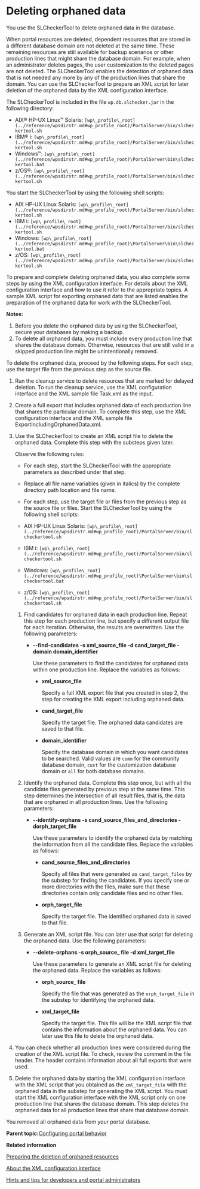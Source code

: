 # Deleting orphaned data 

You use the SLCheckerTool to delete orphaned data in the database.

When portal resources are deleted, dependent resources that are stored in a different database domain are not deleted at the same time. These remaining resources are still available for backup scenarios or other production lines that might share the database domain. For example, when an administrator deletes pages, the user customization to the deleted pages are not deleted. The SLCheckerTool enables the detection of orphaned data that is not needed any more by any of the production lines that share the domain. You can use the SLCheckerTool to prepare an XML script for later deletion of the orphaned data by the XML configuration interface.

The SLCheckerTool is included in the file `wp.db.slchecker.jar` in the following directory:

-   AIX® HP-UX Linux™ Solaris: `[wp\_profile\_root](../reference/wpsdirstr.md#wp_profile_root)/PortalServer/bin/slcheckertool.sh`
-   IBM® i: `[wp\_profile\_root](../reference/wpsdirstr.md#wp_profile_root)/PortalServer/bin/slcheckertool.sh`
-   Windows™: `[wp\_profile\_root](../reference/wpsdirstr.md#wp_profile_root)\PortalServer\bin\slcheckertool.bat`
-   z/OS®: `[wp\_profile\_root](../reference/wpsdirstr.md#wp_profile_root)/PortalServer/bin/slcheckertool.sh`

You start the SLCheckerTool by using the following shell scripts:

-   AIX HP-UX Linux Solaris: `[wp\_profile\_root](../reference/wpsdirstr.md#wp_profile_root)/PortalServer/bin/slcheckertool.sh`
-   IBM i: `[wp\_profile\_root](../reference/wpsdirstr.md#wp_profile_root)/PortalServer/bin/slcheckertool.sh`
-   Windows: `[wp\_profile\_root](../reference/wpsdirstr.md#wp_profile_root)\PortalServer\bin\slcheckertool.bat`
-   z/OS: `[wp\_profile\_root](../reference/wpsdirstr.md#wp_profile_root)/PortalServer/bin/slcheckertool.sh`

To prepare and complete deleting orphaned data, you also complete some steps by using the XML configuration interface. For details about the XML configuration interface and how to use it refer to the appropriate topics. A sample XML script for exporting orphaned data that are listed enables the preparation of the orphaned data for work with the SLCheckerTool.

**Notes:**

1.  Before you delete the orphaned data by using the SLCheckerTool, secure your databases by making a backup.
2.  To delete all orphaned data, you must include every production line that shares the database domain. Otherwise, resources that are still valid in a skipped production line might be unintentionally removed.

To delete the orphaned data, proceed by the following steps. For each step, use the target file from the previous step as the source file.

1.  Run the cleanup service to delete resources that are marked for delayed deletion. To run the cleanup service, use the XML configuration interface and the XML sample file Task.xml as the input.

2.  Create a full export that includes orphaned data of each production line that shares the particular domain. To complete this step, use the XML configuration interface and the XML sample file ExportIncludingOrphanedData.xml.

3.  Use the SLCheckerTool to create an XML script file to delete the orphaned data. Complete this step with the substeps given later.

    Observe the following rules:

    -   For each step, start the SLCheckerTool with the appropriate parameters as described under that step.
    -   Replace all file name variables \(given in italics\) by the complete directory path location and file name.
    -   For each step, use the target file or files from the previous step as the source file or files.
    Start the SLCheckerTool by using the following shell scripts:

    -   AIX HP-UX Linux Solaris: `[wp\_profile\_root](../reference/wpsdirstr.md#wp_profile_root)/PortalServer/bin/slcheckertool.sh`
    -   IBM i: `[wp\_profile\_root](../reference/wpsdirstr.md#wp_profile_root)/PortalServer/bin/slcheckertool.sh`
    -   Windows: `[wp\_profile\_root](../reference/wpsdirstr.md#wp_profile_root)\PortalServer\bin\slcheckertool.bat`
    -   z/OS: `[wp\_profile\_root](../reference/wpsdirstr.md#wp_profile_root)/PortalServer/bin/slcheckertool.sh`
    1.  Find candidates for orphaned data in each production line. Repeat this step for each production line, but specify a different output file for each iteration. Otherwise, the results are overwritten. Use the following parameters:

        -   **--find-candidates -s xml\_source\_file -d cand\_target\_file -domain domain\_identifier**

            Use these parameters to find the candidates for orphaned data within one production line. Replace the variables as follows:

            -   **xml\_source\_file**

                Specify a full XML export file that you created in step 2, the step for creating the XML export including orphaned data.

            -   **cand\_target\_file**

                Specify the target file. The orphaned data candidates are saved to that file.

            -   **domain\_identifier**

                Specify the database domain in which you want candidates to be searched. Valid values are `comm` for the community database domain, `cust` for the customization database domain or `all` for both database domains.

    2.  Identify the orphaned data. Complete this step once, but with all the candidate files generated by previous step at the same time. This step determines the intersection of all result files, that is, the data that are orphaned in all production lines. Use the following parameters:

        -   **--identify-orphans -s cand\_source\_files\_and\_directories -dorph\_target\_file**

            Use these parameters to identify the orphaned data by matching the information from all the candidate files. Replace the variables as follows:

            -   **cand\_source\_files\_and\_directories**

                Specify all files that were generated as `cand_target_files` by the substep for finding the candidates. If you specify one or more directories with the files, make sure that these directories contain only candidate files and no other files.

            -   **orph\_target\_file**

                Specify the target file. The identified orphaned data is saved to that file.

    3.  Generate an XML script file. You can later use that script for deleting the orphaned data. Use the following parameters:

        -   **--delete-orphans -s orph\_source\_ file -d xml\_target\_file**

            Use these parameters to generate an XML script file for deleting the orphaned data. Replace the variables as follows:

            -   **orph\_source\_ file**

                Specify the file that was generated as the `orph_target_file` in the substep for identifying the orphaned data.

            -   **xml\_target\_file**

                Specify the target file. This file will be the XML script file that contains the information about the orphaned data. You can later use this file to delete the orphaned data.

4.  You can check whether all production lines were considered during the creation of the XML script file. To check, review the comment in the file header. The header contains information about all full exports that were used.

5.  Delete the orphaned data by starting the XML configuration interface with the XML script that you obtained as the `xml_target_file` with the orphaned data in the substep for generating the XML script. You must start the XML configuration interface with the XML script only on one production line that shares the database domain. This step deletes the orphaned data for all production lines that share that database domain.


You removed all orphaned data from your portal database.

**Parent topic:**[Configuring portal behavior ](../admin-system/adptlcfg.md)

**Related information**  


[Preparing the deletion of orphaned resources](../admin-system/adxmltsk_del_orphan_res.md)

[About the XML configuration interface ](../admin-system/adxmlabt.md)

[Hints and tips for developers and portal administrators](../admin-system/tag_rate_ref_hintip_4admins.md)

